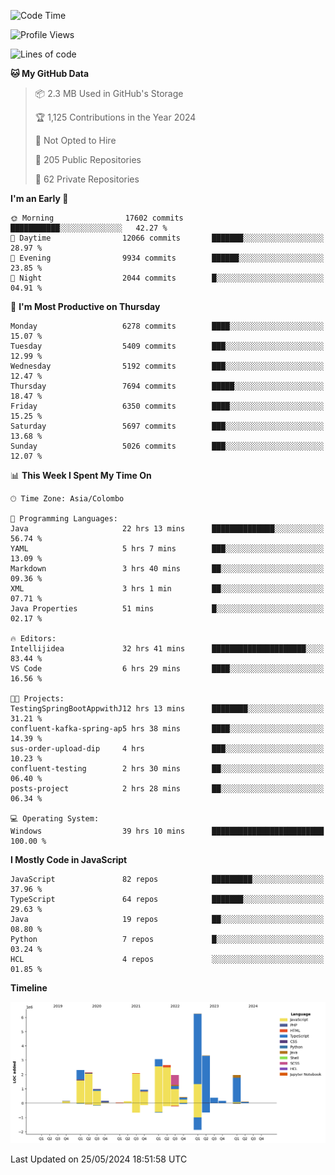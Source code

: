 
<!--START_SECTION:waka-->
![Code Time](http://img.shields.io/badge/Code%20Time-1%2C718%20hrs%2017%20mins-blue)

![Profile Views](http://img.shields.io/badge/Profile%20Views-0-blue)

![Lines of code](https://img.shields.io/badge/From%20Hello%20World%20I%27ve%20Written-29.1%20million%20lines%20of%20code-blue)

**🐱 My GitHub Data** 

> 📦 2.3 MB Used in GitHub's Storage 
 > 
> 🏆 1,125 Contributions in the Year 2024
 > 
> 🚫 Not Opted to Hire
 > 
> 📜 205 Public Repositories 
 > 
> 🔑 62 Private Repositories 
 > 
**I'm an Early 🐤** 

```text
🌞 Morning                17602 commits       ███████████░░░░░░░░░░░░░░   42.27 % 
🌆 Daytime                12066 commits       ███████░░░░░░░░░░░░░░░░░░   28.97 % 
🌃 Evening                9934 commits        ██████░░░░░░░░░░░░░░░░░░░   23.85 % 
🌙 Night                  2044 commits        █░░░░░░░░░░░░░░░░░░░░░░░░   04.91 % 
```
📅 **I'm Most Productive on Thursday** 

```text
Monday                   6278 commits        ████░░░░░░░░░░░░░░░░░░░░░   15.07 % 
Tuesday                  5409 commits        ███░░░░░░░░░░░░░░░░░░░░░░   12.99 % 
Wednesday                5192 commits        ███░░░░░░░░░░░░░░░░░░░░░░   12.47 % 
Thursday                 7694 commits        █████░░░░░░░░░░░░░░░░░░░░   18.47 % 
Friday                   6350 commits        ████░░░░░░░░░░░░░░░░░░░░░   15.25 % 
Saturday                 5697 commits        ███░░░░░░░░░░░░░░░░░░░░░░   13.68 % 
Sunday                   5026 commits        ███░░░░░░░░░░░░░░░░░░░░░░   12.07 % 
```


📊 **This Week I Spent My Time On** 

```text
🕑︎ Time Zone: Asia/Colombo

💬 Programming Languages: 
Java                     22 hrs 13 mins      ██████████████░░░░░░░░░░░   56.74 % 
YAML                     5 hrs 7 mins        ███░░░░░░░░░░░░░░░░░░░░░░   13.09 % 
Markdown                 3 hrs 40 mins       ██░░░░░░░░░░░░░░░░░░░░░░░   09.36 % 
XML                      3 hrs 1 min         ██░░░░░░░░░░░░░░░░░░░░░░░   07.71 % 
Java Properties          51 mins             █░░░░░░░░░░░░░░░░░░░░░░░░   02.17 % 

🔥 Editors: 
Intellijidea             32 hrs 41 mins      █████████████████████░░░░   83.44 % 
VS Code                  6 hrs 29 mins       ████░░░░░░░░░░░░░░░░░░░░░   16.56 % 

🐱‍💻 Projects: 
TestingSpringBootAppwithJ12 hrs 13 mins      ████████░░░░░░░░░░░░░░░░░   31.21 % 
confluent-kafka-spring-ap5 hrs 38 mins       ████░░░░░░░░░░░░░░░░░░░░░   14.39 % 
sus-order-upload-dip     4 hrs               ███░░░░░░░░░░░░░░░░░░░░░░   10.23 % 
confluent-testing        2 hrs 30 mins       ██░░░░░░░░░░░░░░░░░░░░░░░   06.40 % 
posts-project            2 hrs 28 mins       ██░░░░░░░░░░░░░░░░░░░░░░░   06.34 % 

💻 Operating System: 
Windows                  39 hrs 10 mins      █████████████████████████   100.00 % 
```

**I Mostly Code in JavaScript** 

```text
JavaScript               82 repos            █████████░░░░░░░░░░░░░░░░   37.96 % 
TypeScript               64 repos            ███████░░░░░░░░░░░░░░░░░░   29.63 % 
Java                     19 repos            ██░░░░░░░░░░░░░░░░░░░░░░░   08.80 % 
Python                   7 repos             █░░░░░░░░░░░░░░░░░░░░░░░░   03.24 % 
HCL                      4 repos             ░░░░░░░░░░░░░░░░░░░░░░░░░   01.85 % 
```



**Timeline**

![Lines of Code chart](https://raw.githubusercontent.com/ccweerasinghe1994/ccweerasinghe1994/master/assets/bar_graph.png)


 Last Updated on 25/05/2024 18:51:58 UTC
<!--END_SECTION:waka-->
